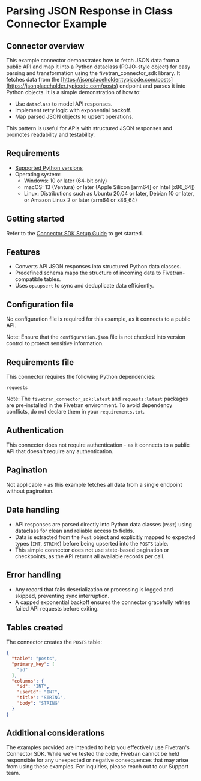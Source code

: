 # Parsing JSON Response in Class Connector Example

## Connector overview
This example connector demonstrates how to fetch JSON data from a public API and map it into a Python dataclass (POJO-style object) for easy parsing and transformation using the fivetran_connector_sdk library. It fetches data from the [https://jsonplaceholder.typicode.com/posts](https://jsonplaceholder.typicode.com/posts) endpoint and parses it into Python objects. It is a simple demonstration of how to:
- Use `dataclass` to model API responses.
- Implement retry logic with exponential backoff.
- Map parsed JSON objects to upsert operations.

This pattern is useful for APIs with structured JSON responses and promotes readability and testability.

## Requirements
- [Supported Python versions](https://github.com/fivetran/fivetran_connector_sdk/blob/main/README.md#requirements)   
- Operating system:
  - Windows: 10 or later (64-bit only)
  - macOS: 13 (Ventura) or later (Apple Silicon [arm64] or Intel [x86_64])
  - Linux: Distributions such as Ubuntu 20.04 or later, Debian 10 or later, or Amazon Linux 2 or later (arm64 or x86_64)


## Getting started
Refer to the [Connector SDK Setup Guide](https://fivetran.com/docs/connectors/connector-sdk/setup-guide) to get started.


## Features
- Converts API JSON responses into structured Python data classes.
- Predefined schema maps the structure of incoming data to Fivetran-compatible tables.
- Uses `op.upsert` to sync and deduplicate data efficiently.


## Configuration file
No configuration file is required for this example, as it connects to a public API.

Note: Ensure that the `configuration.json` file is not checked into version control to protect sensitive information.


## Requirements file
This connector requires the following Python dependencies:
```
requests
```

Note: The `fivetran_connector_sdk:latest` and `requests:latest` packages are pre-installed in the Fivetran environment. To avoid dependency conflicts, do not declare them in your `requirements.txt`.


## Authentication
This connector does not require authentication - as it connects to a public API that doesn't require any authentication.


## Pagination
Not applicable - as this example fetches all data from a single endpoint without pagination.


## Data handling
- API responses are parsed directly into Python data classes (`Post`) using dataclass for clean and reliable access to fields.
- Data is extracted from the `Post` object and explicitly mapped to expected types (`INT`, `STRING`) before being upserted into the `POSTS` table.
- This simple connector does not use state-based pagination or checkpoints, as the API returns all available records per call.


## Error handling
- Any record that fails deserialization or processing is logged and skipped, preventing sync interruption.
- A capped exponential backoff ensures the connector gracefully retries failed API requests before exiting.


## Tables created
The connector creates the `POSTS` table:

```json
{
  "table": "posts",
  "primary_key": [
    "id"
  ],
  "columns": {
    "id": "INT",
    "userId": "INT",
    "title": "STRING",
    "body": "STRING"
  }
}
```


## Additional considerations
The examples provided are intended to help you effectively use Fivetran's Connector SDK. While we've tested the code, Fivetran cannot be held responsible for any unexpected or negative consequences that may arise from using these examples. For inquiries, please reach out to our Support team.
